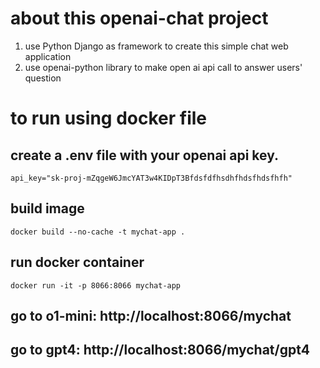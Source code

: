 # about this openai-chat project
1. use Python Django as framework to create this simple chat web application
2. use openai-python library to make open ai api call to answer users' question

# to run using docker file
## create a .env file with your openai api key.
```api_key="sk-proj-mZqgeW6JmcYAT3w4KIDpT3Bfdsfdfhsdhfhdsfhdsfhfh"```

## build image
```docker build --no-cache -t mychat-app .  ```

## run docker container
```docker run -it -p 8066:8066 mychat-app```

## go to o1-mini: http://localhost:8066/mychat

## go to gpt4: http://localhost:8066/mychat/gpt4
